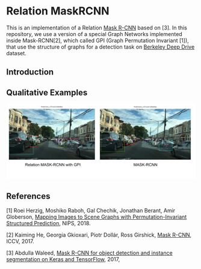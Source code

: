 # Relation MaskRCNN
This is an implementation of a Relation [Mask R-CNN](https://arxiv.org/abs/1703.06870/) based on [3]. In this repository, we use a version of a special Graph Networks implemented inside Mask-RCNN[2], which called GPI (Graph Permutation Invariant [1]), that use the structure of graphs for a detection task on [Berkeley Deep Drive](http://bdd-data.berkeley.edu/) dataset.

## Introduction

## Qualitative Examples
<img src="qualitive_results.png" width="750">

## References
[1] Roei Herzig, Moshiko Raboh, Gal Chechik, Jonathan Berant, Amir Globerson, [Mapping Images to Scene Graphs with Permutation-Invariant Structured Prediction](https://arxiv.org/abs/1802.05451), NIPS, 2018.

[2] Kaiming He, Georgia Gkioxari, Piotr Dollár, Ross Girshick, [Mask R-CNN](https://arxiv.org/abs/1703.06870/), ICCV, 2017.

[3] Abdulla Waleed, [Mask R-CNN for object detection and instance segmentation on Keras and TensorFlow](https://github.com/matterport/Mask_RCNN), 2017,
